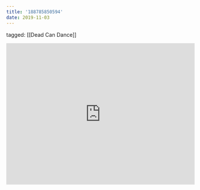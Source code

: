 ```yaml
---
title: '188785850594'
date: 2019-11-03
---
```

tagged: [[Dead Can Dance]]
<iframe allow="accelerometer; autoplay; clipboard-write; encrypted-media; gyroscope; picture-in-picture" allowfullscreen="" frameborder="0" height="375" id="youtube_iframe" src="https://www.youtube.com/embed/karRE54LCCA?feature=oembed&amp;enablejsapi=1&amp;origin=https://safe.txmblr.com&amp;wmode=opaque" width="500"></iframe>